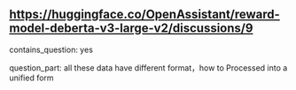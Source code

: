 ## https://huggingface.co/OpenAssistant/reward-model-deberta-v3-large-v2/discussions/9

contains_question: yes

question_part: all these data have different format，how to Processed into a unified form